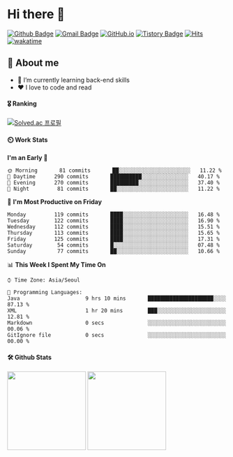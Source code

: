 # Hi there 👋
[![Github Badge](https://img.shields.io/badge/-uiw6unoh-grey?style=flat&logo=github&logoColor=white&link=https://github.com/uiw6unoh/)](https://www.github.com/uiw6unoh/) 
[![Gmail Badge](https://img.shields.io/badge/-uiw6unoh@naver.com-c14438?style=flat&logo=Gmail&logoColor=white&link=mailto:uiw6unoh@naver.com)](mailto:uiw6unoh@naver.com) 
[![GitHub.io](https://img.shields.io/badge/GitHub.io-orange?style=flat&logoColor=white)](https://uiw6unoh.github.io/)
[![Tistory Badge](https://img.shields.io/badge/Tech%20Blog-yellow?style=flat&logoColor=white)](https://#/)
[![Hits](https://hits.seeyoufarm.com/api/count/incr/badge.svg?url=https%3A%2F%2Fgithub.com%2Fuiw6unoh&count_bg=%2379C83D&title_bg=%23555555&icon=&icon_color=%23E7E7E7&title=hits&edge_flat=false)](https://hits.seeyoufarm.com)
[![wakatime](https://wakatime.com/badge/user/54252e40-b19e-45e1-9ec9-fb1c5a26c628.svg)](https://wakatime.com/@54252e40-b19e-45e1-9ec9-fb1c5a26c628)
<!-- [![Portfolio Badge](https://img.shields.io/badge/portfolio-web-blue?style=flat&link=https://github.com/uiw6unoh/)](https://github.com/uiw6unoh/)  -->

## 💬 About me
- 🌱 I’m currently learning back-end skills
- ❤️ I love to code and read


#### 🎖️ Ranking
[![Solved.ac 프로필](http://mazassumnida.wtf/api/v2/generate_badge?boj=uiw6unoh)](https://www.acmicpc.net/user/uiw6unoh)

#### ⏲️ Work Stats
<!--[![uiw6unoh's wakatime stats](https://github-readme-stats.vercel.app/api/wakatime?username=uiw6unoh)]-->

<!--START_SECTION:waka-->
**I'm an Early 🐤** 

```text
🌞 Morning       81 commits       ██░░░░░░░░░░░░░░░░░░░░░░░   11.22 % 
🌆 Daytime      290 commits       ██████████░░░░░░░░░░░░░░░   40.17 % 
🌃 Evening      270 commits       █████████░░░░░░░░░░░░░░░░   37.40 % 
🌙 Night         81 commits       ██░░░░░░░░░░░░░░░░░░░░░░░   11.22 % 

```
📅 **I'm Most Productive on Friday** 

```text
Monday         119 commits       ████░░░░░░░░░░░░░░░░░░░░░   16.48 % 
Tuesday        122 commits       ████░░░░░░░░░░░░░░░░░░░░░   16.90 % 
Wednesday      112 commits       ████░░░░░░░░░░░░░░░░░░░░░   15.51 % 
Thursday       113 commits       ████░░░░░░░░░░░░░░░░░░░░░   15.65 % 
Friday         125 commits       ████░░░░░░░░░░░░░░░░░░░░░   17.31 % 
Saturday        54 commits       █░░░░░░░░░░░░░░░░░░░░░░░░   07.48 % 
Sunday          77 commits       ██░░░░░░░░░░░░░░░░░░░░░░░   10.66 % 

```


📊 **This Week I Spent My Time On** 

```text
⌚︎ Time Zone: Asia/Seoul

💬 Programming Languages: 
Java                     9 hrs 10 mins       █████████████████████░░░░   87.13 % 
XML                      1 hr 20 mins        ███░░░░░░░░░░░░░░░░░░░░░░   12.81 % 
Markdown                 0 secs              ░░░░░░░░░░░░░░░░░░░░░░░░░   00.06 % 
GitIgnore file           0 secs              ░░░░░░░░░░░░░░░░░░░░░░░░░   00.00 % 

```


<!--END_SECTION:waka-->

#### 🛠️ Github Stats <br/>
<p>
  <img height="180em" src="https://github-readme-stats-git-masterrstaa-rickstaa.vercel.app/api?username=uiw6unoh&show_icons=true&include_all_commits=true">
  <img height="180em" src="https://github-readme-stats-git-masterrstaa-rickstaa.vercel.app/api/top-langs/?username=uiw6unoh&layout=compact">
</p>

